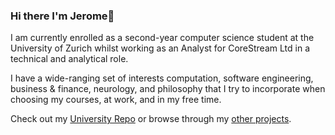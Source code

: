### Hi there I'm Jerome👋
I am currently enrolled as a second-year computer science student at the University of Zurich whilst working as an Analyst for CoreStream Ltd in a technical and analytical role.

I have a wide-ranging set of interests computation, software engineering, business & finance, neurology, and philosophy that I try to incorporate when choosing my courses, at work, and in my free time. 

Check out my [University Repo](https://github.com/JeromeHadorn/UZH_CS_Bachelor_Neuroinformatics) or browse through my [other projects](https://github.com/JeromeHadorn?tab=repositories).
